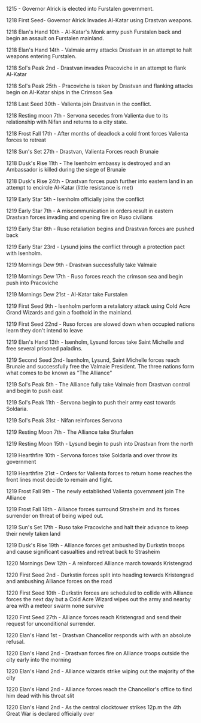 1215 - Governor Alrick is elected into Furstalen government.

1218 First Seed- Governor Alrick Invades Al-Katar using Drastvan weapons.

1218 Elan's Hand 10th - Al-Katar's Monk army push Furstalen back and begin an assault on Furstalen mainland.

1218 Elan's Hand 14th - Valmaie army attacks Drastvan in an attempt to halt weapons entering Furstalen. 

1218 Sol's Peak 2nd - Drastvan invades Pracoviche in an attempt to flank Al-Katar

1218 Sol's Peak 25th - Pracoviche is taken by Drastvan and flanking attacks begin on Al-Katar ships in the Crimson Sea

1218 Last Seed 30th - Valienta join Drastvan in the conflict.

1218 Resting moon 7th - Servona secedes from Valienta due to its relationship with Nifan and returns to a city state.

1218 Frost Fall 17th - After months of deadlock a cold front forces Valienta forces to retreat

1218 Sun's Set 27th - Drastvan, Valienta Forces reach Brunaie

1218 Dusk's Rise 11th - The Isenholm embassy is destroyed and an Ambassador is killed during the siege of Brunaie

1218 Dusk's Rise 24th - Drastvan forces push further into eastern land in an attempt to encircle Al-Katar (little resistance is met)

1219 Early Star 5th - Isenholm officially joins the conflict

1219 Early Star 7th - A miscommunication in orders result in eastern Drastvan forces invading and opening fire on Ruso civilians

1219 Early Star 8th - Ruso retaliation begins and Drastvan forces are pushed back

1219 Early Star 23rd - Lysund joins the conflict through a protection pact with Isenholm.

1219 Mornings Dew 9th - Drastvan successfully take Valmaie

1219 Mornings Dew 17th - Ruso forces reach the crimson sea and begin push into Pracoviche

1219 Mornings Dew 21st - Al-Katar take Furstalen 

1219 First Seed 9th - Isenholm perform a retaliatory attack using Cold Acre Grand Wizards and gain a foothold in the mainland.

1219 First Seed 22nd - Ruso forces are slowed down when occupied nations learn they don't intend to leave 

1219 Elan's Hand 13th - Isenholm, Lysund forces take Saint Michelle and free several prisoned paladins.

1219 Second Seed 2nd- Isenholm, Lysund, Saint Michelle forces reach Brunaie and successfully free the Valmaie President. The three nations form what comes to be known as "The Alliance"

1219 Sol's Peak 5th - The Alliance fully take Valmaie from Drastvan control and begin to push east

1219 Sol's Peak 11th - Servona begin to push their army east towards Soldaria.

1219 Sol's Peak 31st - Nifan reinforces Servona

1219 Resting Moon 7th - The Alliance take Sturfalen

1219 Resting Moon 15th - Lysund begin to push into Drastvan from the north

1219 Hearthfire 10th - Servona forces take Soldaria and over throw its government 

1219 Hearthfire 21st - Orders for Valienta forces to return home reaches the front lines most decide to remain and fight.

1219 Frost Fall 9th - The newly established Valienta government join The Alliance

1219 Frost Fall 18th - Alliance forces surround Strasheim and its forces surrender on threat of being wiped out.

1219 Sun's Set 17th - Ruso take Pracoviche and halt their advance to keep their newly taken land

1219 Dusk's Rise 19th - Alliance forces get ambushed by Durkstin troops and cause significant casualties and retreat back to Strasheim 

1220 Mornings Dew 12th - A reinforced Alliance march towards Kristengrad

1220 First Seed 2nd - Durkstin forces split into heading towards Kristengrad and ambushing Alliance forces on the road

1220 First Seed 10th - Durkstin forces are scheduled to collide with Alliance forces the next day but a Cold Acre Wizard wipes out the army and nearby area with a meteor swarm none survive

1220 First Seed 27th - Alliance forces reach Kristengrad and send their request for unconditional surrender.

1220 Elan's Hand 1st - Drastvan Chancellor responds with with an absolute refusal.

1220 Elan's Hand 2nd - Drastvan forces fire on Alliance troops outside the city early into the morning

1220 Elan's Hand 2nd - Alliance wizards strike wiping out the majority of the city

1220 Elan's Hand 2nd - Alliance forces reach the Chancellor's office to find him dead with his throat slit

1220 Elan's Hand 2nd - As the central clocktower strikes 12p.m the 4th Great War is declared officially over